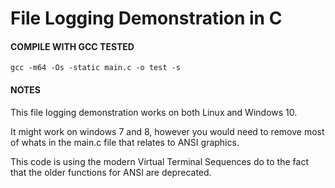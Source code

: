 # File Logging Demonstration in C

#### COMPILE WITH GCC TESTED

    gcc -m64 -Os -static main.c -o test -s

#### NOTES

This file logging demonstration works on both Linux and Windows 10.

It might work on windows 7 and 8, however you would need to remove most of whats in the main.c file that relates to ANSI graphics. 

This code is using the modern Virtual Terminal Sequences do to the fact that the older functions for ANSI are deprecated.
